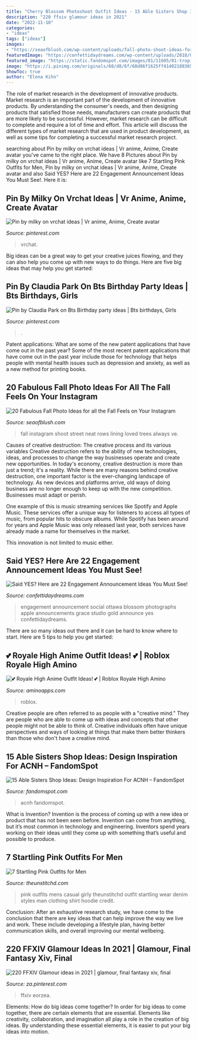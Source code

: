 ```yaml
---
title: "Cherry Blossom Photoshoot Outfit Ideas - 15 Able Sisters Shop Ideas: Design Inspiration For Acnh – Fandomspot"
description: "220 ffxiv glamour ideas in 2021"
date: "2022-11-10"
categories:
- "ideas"
tags: ["ideas"]
images:
- "https://seaofblush.com/wp-content/uploads/fall-photo-shoot-ideas-for-instagram.jpg"
featuredImage: "https://confettidaydreams.com/wp-content/uploads/2018/02/engagement-announcements-on-social-media-7.jpeg"
featured_image: "https://static.fandomspot.com/images/01/11605/01-tropical-shopping-strip-acnh.jpg"
image: "https://i.pinimg.com/originals/68/d8/6f/68d86f1625ff41402188365547339542.jpg"
ShowToc: true
author: "Elena Kihn"
---
```



The role of market research in the development of innovative products.
Market research is an important part of the development of innovative products. By understanding the consumer's needs, and then designing products that satisfied those needs, manufacturers can create products that are more likely to be successful. However, market research can be difficult to complete and require a lot of time and effort. This article will discuss the different types of market research that are used in product development, as well as some tips for completing a successful market research project.

	

		
searching about Pin by milky on vrchat ideas | Vr anime, Anime, Create avatar you've came to the right place. We have 8 Pictures about Pin by milky on vrchat ideas | Vr anime, Anime, Create avatar like 7 Startling Pink Outfits for Men, Pin by milky on vrchat ideas | Vr anime, Anime, Create avatar and also Said YES? Here are 22 Engagement Announcement Ideas You Must See!. Here it is:
		
    
## Pin By Milky On Vrchat Ideas | Vr Anime, Anime, Create Avatar

<img loading=lazy src="https://i.pinimg.com/originals/68/d8/6f/68d86f1625ff41402188365547339542.jpg" onerror="this.onerror=null;this.src='https://tse2.mm.bing.net/th?id=OIP.6Ea7zdw5mX6l4I16vwNJhQHaKX&amp;pid=15.1';" alt="Pin by milky on vrchat ideas | Vr anime, Anime, Create avatar">

_Source: pinterest.com_

>vrchat. 

	

Big ideas can be a great way to get your creative juices flowing, and they can also help you come up with new ways to do things. Here are five big ideas that may help you get started: 

    
## Pin By Claudia Park On Bts Birthday Party Ideas | Bts Birthdays, Girls

<img loading=lazy src="https://i.pinimg.com/736x/04/38/d0/0438d0d5cc410d27c3802cd6e4225885.jpg" onerror="this.onerror=null;this.src='https://tse4.mm.bing.net/th?id=OIP.Wlc3juMSIlY6PRvJoHwAvgHaJ3&amp;pid=15.1';" alt="Pin by Claudia Park on Bts Birthday party ideas | Bts birthdays, Girls">

_Source: pinterest.com_

>. 

	

Patent applications: What are some of the new patent applications that have come out in the past year?
Some of the most recent patent applications that have come out in the past year include those for technology that helps people with mental health issues such as depression and anxiety, as well as a new method for printing books.

    
## 20 Fabulous Fall Photo Ideas For All The Fall Feels On Your Instagram

<img loading=lazy src="https://seaofblush.com/wp-content/uploads/fall-photo-shoot-ideas-for-instagram.jpg" onerror="this.onerror=null;this.src='https://tse1.mm.bing.net/th?id=OIP.Zy8issW_R2tTuX0_LnrPSAHaLH&amp;pid=15.1';" alt="20 Fabulous Fall Photo Ideas for all the Fall Feels on Your Instagram">

_Source: seaofblush.com_

>fall instagram shoot street neat rows lining loved trees always ve. 

	

Causes of creative destruction: The creative process and its various variables
Creative destruction refers to the ability of new technologies, ideas, and processes to change the way businesses operate and create new opportunities. In today's economy, creative destruction is more than just a trend; it's a reality.
While there are many reasons behind creative destruction, one important factor is the ever-changing landscape of technology. As new devices and platforms arrive, old ways of doing business are no longer enough to keep up with the new competition. Businesses must adapt or perish.

One example of this is music streaming services like Spotify and Apple Music. These services offer a unique way for listeners to access all types of music, from popular hits to obscure albums. While Spotify has been around for years and Apple Music was only released last year, both services have already made a name for themselves in the market.

This innovation is not limited to music either.

    
## Said YES? Here Are 22 Engagement Announcement Ideas You Must See!

<img loading=lazy src="https://confettidaydreams.com/wp-content/uploads/2018/02/engagement-announcements-on-social-media-7.jpeg" onerror="this.onerror=null;this.src='https://tse2.mm.bing.net/th?id=OIP.DxKumgsZxv8MxwO7AB60pwHaLH&amp;pid=15.1';" alt="Said YES? Here are 22 Engagement Announcement Ideas You Must See!">

_Source: confettidaydreams.com_

>engagement announcement social ottawa blossom photographs apple announcements grace studio gold announce yes confettidaydreams. 

	

There are so many ideas out there and it can be hard to know where to start. Here are 5 tips to help you get started: 

    
## 💕 Royale High Anime Outfit Ideas! 💕 | Roblox Royale High Amino

<img loading=lazy src="https://pm1.narvii.com/7597/2a4a22b5a2b10beba51d57a4848cc8ae92405607r1-1400-2048v2_hq.jpg" onerror="this.onerror=null;this.src='https://tse4.mm.bing.net/th?id=OIP.-Xo-sIUKKF38MW567b9hiQHaK1&amp;pid=15.1';" alt="💕 Royale High Anime Outfit Ideas! 💕 | Roblox Royale High Amino">

_Source: aminoapps.com_

>roblox. 

	

Creative people are often referred to as people with a "creative mind." They are people who are able to come up with ideas and concepts that other people might not be able to think of. Creative individuals often have unique perspectives and ways of looking at things that make them better thinkers than those who don't have a creative mind.

    
## 15 Able Sisters Shop Ideas: Design Inspiration For ACNH – FandomSpot

<img loading=lazy src="https://static.fandomspot.com/images/01/11605/01-tropical-shopping-strip-acnh.jpg" onerror="this.onerror=null;this.src='https://tse1.mm.bing.net/th?id=OIP.xiGrLsX15ctQgxxASjKM0QHaEK&amp;pid=15.1';" alt="15 Able Sisters Shop Ideas: Design Inspiration For ACNH – FandomSpot">

_Source: fandomspot.com_

>acnh fandomspot. 

	

What is Invention?
Invention is the process of coming up with a new idea or product that has not been seen before. Invention can come from anything, but it’s most common in technology and engineering. Inventors spend years working on their ideas until they come up with something that’s useful and possible to produce.

    
## 7 Startling Pink Outfits For Men

<img loading=lazy src="https://i2.wp.com/www.theunstitchd.com/wp-content/uploads/2017/07/7.-Pink-Sweat-Shirt-With-Black-Rugged-Denim-Suede-Shoe.jpg?w=662" onerror="this.onerror=null;this.src='https://tse1.mm.bing.net/th?id=OIP.VYePHzZAJ4a57d2pdAhtRgHaLx&amp;pid=15.1';" alt="7 Startling Pink Outfits for Men">

_Source: theunstitchd.com_

>pink outfits mens casual girly theunstitchd outfit startling wear denim styles man clothing shirt hoodie credit. 

	

Conclusion:
After an exhaustive research study, we have come to the conclusion that there are key ideas that can help improve the way we live and work. These include developing a lifestyle plan, having better communication skills, and overall improving our mental wellbeing.

    
## 220 FFXIV Glamour Ideas In 2021 | Glamour, Final Fantasy Xiv, Final

<img loading=lazy src="https://i.pinimg.com/236x/dc/eb/8b/dceb8ba069580a520048ef0d80d1a2f4.jpg" onerror="this.onerror=null;this.src='https://tse2.mm.bing.net/th?id=OIP.jmi9RbNm80hx9KCAaHPo1AAAAA&amp;pid=15.1';" alt="220 FFXIV Glamour ideas in 2021 | glamour, final fantasy xiv, final">

_Source: za.pinterest.com_

>ffxiv eorzea. 

	

Elements: How do big ideas come together?
In order for big ideas to come together, there are certain elements that are essential. Elements like creativity, collaboration, and imagination all play a role in the creation of big ideas. By understanding these essential elements, it is easier to put your big ideas into motion.


